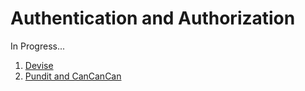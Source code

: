 # Authentication and Authorization

In Progress...

1. [Devise](/docs/guides/authorization_authentication/devise.md)
2. [Pundit and CanCanCan](/docs/guides/authorization_authentication/pundit_or_cancancan.md)

